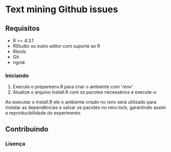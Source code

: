 # Text mining Github issues

##

## Requisitos

- R >= 4.3.1
- RStudio ou outro editor com suporte ao R
- Rtools
- Git
- ngrok

### Iniciando
1. Execute o prepareenv.R para criar o ambiente com 'renv'
2. Atualize o arquivo install.R com os pacotes necessários e execute-o


Ao executar o install.R ele o ambiente criado no renv será utilizado para instalar
as dependências e salvar os pacotes no renv.lock, garantindo assim a reproducibilidade do experimento.


## Contribuindo


### Lisença